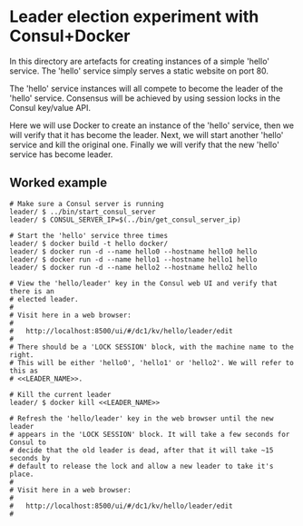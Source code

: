 Leader election experiment with Consul+Docker
=============================================

In this directory are artefacts for creating instances of a simple 'hello'
service. The 'hello' service simply serves a static website on port 80.

The 'hello' service instances will all compete to become the leader of the
'hello' service. Consensus will be achieved by using session locks in the
Consul key/value API.

Here we will use Docker to create an instance of the 'hello' service, then we
will verify that it has become the leader. Next, we will start another 'hello'
service and kill the original one. Finally we will verify that the new 'hello'
service has become leader.

Worked example
--------------

```
# Make sure a Consul server is running
leader/ $ ../bin/start_consul_server
leader/ $ CONSUL_SERVER_IP=$(../bin/get_consul_server_ip)

# Start the 'hello' service three times
leader/ $ docker build -t hello docker/
leader/ $ docker run -d --name hello0 --hostname hello0 hello
leader/ $ docker run -d --name hello1 --hostname hello1 hello
leader/ $ docker run -d --name hello2 --hostname hello2 hello

# View the 'hello/leader' key in the Consul web UI and verify that there is an
# elected leader.
#
# Visit here in a web browser:
#
#   http://localhost:8500/ui/#/dc1/kv/hello/leader/edit
#
# There should be a 'LOCK SESSION' block, with the machine name to the right.
# This will be either 'hello0', 'hello1' or 'hello2'. We will refer to this as
# <<LEADER_NAME>>.

# Kill the current leader
leader/ $ docker kill <<LEADER_NAME>>

# Refresh the 'hello/leader' key in the web browser until the new leader
# appears in the 'LOCK SESSION' block. It will take a few seconds for Consul to
# decide that the old leader is dead, after that it will take ~15 seconds by
# default to release the lock and allow a new leader to take it's place.
#
# Visit here in a web browser:
#
#   http://localhost:8500/ui/#/dc1/kv/hello/leader/edit
#
```
